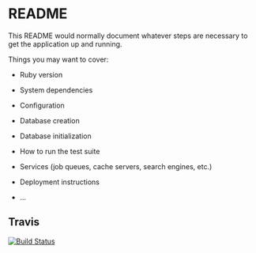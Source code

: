# README

This README would normally document whatever steps are necessary to get the
application up and running.

Things you may want to cover:

* Ruby version

* System dependencies

* Configuration

* Database creation

* Database initialization

* How to run the test suite

* Services (job queues, cache servers, search engines, etc.)

* Deployment instructions

* ...

## Travis

[![Build Status](https://travis-ci.com/xavierloos/todo-app.svg?branch=main)](https://travis-ci.com/xavierloos/todo-app)